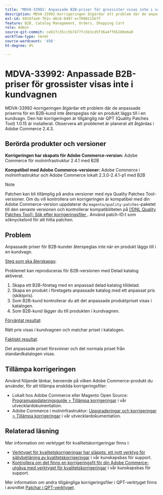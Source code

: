 ```yaml
---
title: "MDVA-33992: Anpassade B2B-priser för grossister visas inte i varukorgen"
description: MDVA-33992-korrigeringen åtgärdar ett problem där de anpassade priserna för en B2B-kund inte återspeglas när en produkt läggs till i en kundvagn. Den här korrigeringen är tillgänglig när QPT (Quality Patches Tool) 1.0.15 är installerat. Observera att problemet är planerat att åtgärdas i Adobe Commerce 2.4.3.
exl-id: 6018fae6-762c-46c6-9497-ecf090115b7f
feature: B2B, Catalog Management, Orders, Shopping Cart
role: Admin
source-git-commit: ce81fc35cc5b7477fc5b3cd5f36a4ff65280e6a0
workflow-type: tm+mt
source-wordcount: '456'
ht-degree: 0%

---
```


# MDVA-33992: Anpassade B2B-priser för grossister visas inte i kundvagnen

MDVA-33992-korrigeringen åtgärdar ett problem där de anpassade priserna för en B2B-kund inte återspeglas när en produkt läggs till i en kundvagn. Den här korrigeringen är tillgänglig när QPT (Quality Patches Tool) 1.0.15 är installerat. Observera att problemet är planerat att åtgärdas i Adobe Commerce 2.4.3.

## Berörda produkter och versioner

**Korrigeringen har skapats för Adobe Commerce-version:** Adobe Commerce för molninfrastruktur 2.4.1 med B2B

**Kompatibel med Adobe Commerce-versioner:** Adobe Commerce i molninfrastruktur och Adobe Commerce lokalt 2.3.0-2.4.1-p1 med B2B

>[!NOTE]
>
>Patchen kan bli tillämplig på andra versioner med nya Quality Patches Tool-versioner. Om du vill kontrollera om korrigeringen är kompatibel med din Adobe Commerce-version uppdaterar du `magento/quality-patches`-paketet till den senaste versionen och kontrollerar kompatibiliteten på [[!DNL Quality Patches Tool]: Sök efter korrigeringsfiler ](https://devdocs.magento.com/quality-patches/tool.html#patch-grid). Använd patch-ID:t som söknyckelord för att hitta patchen.

## Problem

Anpassade priser för B2B-kunder återspeglas inte när en produkt läggs till i en kundvagn.

<u>Steg som ska återskapas</u>:

Problemet kan reproduceras för B2B-versionen med Delad katalog aktiverat.

1. Skapa ett B2B-företag med en anpassad delad katalog tilldelad.
1. Skapa en produkt i företagets anpassade katalog med ett anpassat pris (skiktpris).
1. Som B2B-kund kontrollerar du att det anpassade produktpriset visas i katalogen.
1. Som B2B-kund lägger du till produkten i kundvagnen.

<u>Förväntat resultat</u>:

Rätt pris visas i kundvagnen och matchar priset i katalogen.

<u>Faktiskt resultat</u>:

Det anpassade priset försvinner och det normala priset från standardkatalogen visas.

## Tillämpa korrigeringen

Använd följande länkar, beroende på vilken Adobe Commerce-produkt du använder, för att tillämpa enskilda korrigeringsfiler:

* Lokalt hos Adobe Commerce eller Magento Open Source: [Programuppdateringsguide > Tillämpa korrigeringar](https://devdocs.magento.com/guides/v2.4/comp-mgr/patching/mqp.html) i vår utvecklardokumentation.
* Adobe Commerce i molninfrastruktur: [Uppgraderingar och korrigeringar > Tillämpa korrigeringar](https://devdocs.magento.com/cloud/project/project-patch.html) i vår utvecklardokumentation.

## Relaterad läsning

Mer information om verktyget för kvalitetskorrigeringar finns i:

* [Verktyget för kvalitetskorrigeringar har släppts: ett nytt verktyg för självbetjäning av kvalitetskorrigeringar](/help/announcements/adobe-commerce-announcements/magento-quality-patches-released-new-tool-to-self-serve-quality-patches.md) i vår kunskapsbas för support.
* [Kontrollera om det finns en korrigeringsfil för din Adobe Commerce-utgåva med verktyget för kvalitetskorrigeringar](/help/support-tools/patches-available-in-qpt-tool/check-patch-for-magento-issue-with-magento-quality-patches.md) i vår kunskapsbas för support.

Mer information om andra tillgängliga korrigeringsfiler i QPT-verktyget finns i avsnittet [Patchar i QPT-verktyget](https://support.magento.com/hc/en-us/sections/360010506631-Patches-available-in-QPT-tool-).
